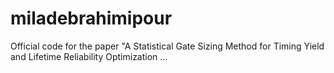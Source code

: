# miladebrahimipour
Official code for the paper "A Statistical Gate Sizing Method for Timing Yield and Lifetime Reliability Optimization …
